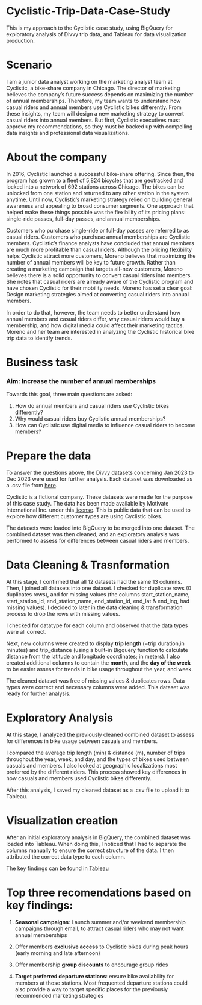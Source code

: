 # Cyclistic-Trip-Data-Case-Study
This is my approach to the Cyclistic case study, using BigQuery for exploratory analysis of Divvy trip data, and Tableau for data visualization production.

# Scenario
I am a junior data analyst working on the marketing analyst team at Cyclistic, a bike-share company in Chicago. The director of marketing believes the company’s future success
depends on maximizing the number of annual memberships. Therefore, my team wants to understand how casual riders and annual members use Cyclistic bikes differently. From these insights, my team will design a new marketing strategy to convert casual riders into annual members. But first, Cyclistic executives must approve my recommendations, so they must be backed up with compelling data insights and professional data visualizations.

# About the company
In 2016, Cyclistic launched a successful bike-share offering. Since then, the program has grown to a fleet of 5,824 bicycles that are geotracked and locked into a network of 692 stations across Chicago. The bikes can be unlocked from one station and returned to any other station in the system anytime. Until now, Cyclistic’s marketing strategy relied on building general awareness and appealing to broad consumer segments. One approach that helped make these things possible was the flexibility of its pricing plans: single-ride passes, full-day passes, and annual memberships.

Customers who purchase single-ride or full-day passes are referred to as casual riders. Customers who purchase annual memberships are Cyclistic members. Cyclistic’s finance analysts have concluded that annual members are much more profitable than casual riders. Although the pricing flexibility helps Cyclistic attract more customers, Moreno believes that maximizing the number of annual members will be key to future growth. Rather than creating a marketing campaign that targets all-new customers, Moreno believes there is a solid opportunity to convert casual riders into members. She notes that casual riders are already aware of the Cyclistic program and have chosen Cyclistic for their mobility needs. Moreno has set a clear goal: Design marketing strategies aimed at converting casual riders into annual members. 

In order to do that, however, the team needs to better understand how annual members and casual riders differ, why casual riders would buy a membership, and how digital media could affect their marketing tactics. Moreno and her team are interested in analyzing the Cyclistic historical bike trip data to identify trends.

# Business task
### Aim: Increase the number of annual memberships

Towards this goal, three main questions are asked:
1. How do annual members and casual riders use Cyclistic bikes differently?
2. Why would casual riders buy Cyclistic annual memberships?
3. How can Cyclistic use digital media to influence casual riders to become members?

# Prepare the data
To answer the questions above, the Divvy datasets concerning Jan 2023 to Dec 2023 were used for further analysis. Each dataset was downloaded as a .csv file from [here](https://divvy-tripdata.s3.amazonaws.com/index.html). 

Cyclistic is a fictional company. These datasets were made for the purpose of this case study. The data has been made available by Motivate International Inc. under this [license](https://divvybikes.com/data-license-agreement). This is public data that can be used to explore how different customer types are using Cyclistic bikes.

The datasets were loaded into BigQuery to be merged into one dataset. The combined dataset was then cleaned, and an exploratory analysis was performed to assess for differences between casual riders and members.

# Data Cleaning & Trasnformation 
At this stage, I confirmed that all 12 datasets had the same 13 columns. Then, I joined all datasets into one dataset. I checked for duplicate rows (0 duplicates rows), and for missing values (the columns start_station_name, start_station_id, end_station_name, end_station_id, end_lat & end_lng, had missing values). 
I decided to later in the data cleaning & transformation process to drop the rows with missing values. 

I checked for datatype for each column and observed that the data types were all correct.

Next, new columns were created to display **trip length** (=trip duration,in minutes) and trip_distance (using a built-in Bigquery function to calculate distance from the latitude and longitude coordinates; in meters). I also created additional columns to contain the **month**, and the **day of the week** to be easier assess for trends in bike usage throughout the year, and week.

The cleaned dataset was free of missing values & duplicates rows. Data types were correct and necessary columns were added. This dataset was ready for further analysis.

# Exploratory Analysis
At this stage, I analyzed the previously cleaned combined dataset to assess for differences in bike usage between casuals and members.

I compared the average trip length (min) & distance (m), number of trips throughout the year, week, and day, and the types of bikes used between casuals and members. I also looked at geographic localizations most preferred by the different riders. This process showed key differences in how casuals and members used Cyclistic bikes differently.

After this analysis, I saved my cleaned dataset as a .csv file to upload it to Tableau.

# Visualization creation
After an initial exploratory analysis in BigQuery, the combined dataset was loaded into Tableau. When doing this, I noticed that I had to separate the columns manually to ensure the correct structure of the data. I then attributed the correct data type to each column. 

The key findings can be found in [Tableau](https://public.tableau.com/shared/4ZT3T2DHX?:display_count=n&:origin=viz_share_link)


# Top three recomendations based on key findings:
1. **Seasonal campaigns**: Launch summer and/or weekend membership campaigns through email, to attract casual riders who may not want annual memberships

2. Offer members **exclusive access** to Cyclistic bikes during peak hours (early morning and late afternoon)

3. Offer membership **group discounts** to encourage group rides

4. **Target preferred departure stations**: ensure bike availability for members at those stations. Most frequented departure stations could also provide a way to target specific places for the previously recommended marketing strategies
